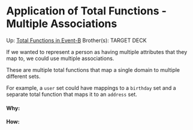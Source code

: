 # Application of Total Functions - Multiple Associations

Up: [Total Functions in Event-B](total_functions_in_event-b)
Brother(s):
TARGET DECK

If we wanted to represent a person as having multiple attributes that they map to, we could use multiple associations.

These are multiple total functions that map a single domain to multiple different sets.

For example, a `user` set could have mappings to a `birthday` set and a separate total function that maps it to an `address` set.




































#### Why:
#### How:









